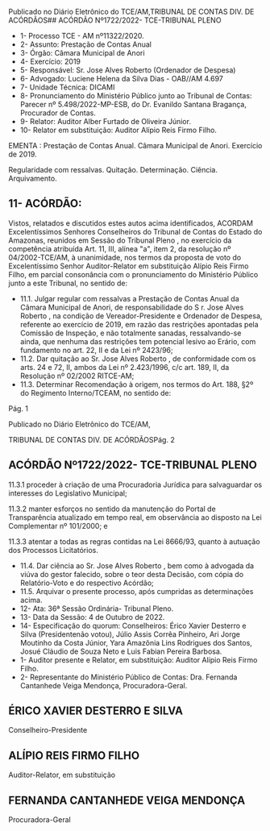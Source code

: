 Publicado  no  Diário  Eletrônico do TCE/AM,TRIBUNAL DE CONTAS DIV. DE ACÓRDÃOS## ACÓRDÃO Nº1722/2022- TCE-TRIBUNAL PLENO

- 1- Processo TCE - AM nº11322/2020.
- 2- Assunto: Prestação de Contas Anual
- 3- Órgão: Câmara Municipal de Anori
- 4- Exercício: 2019
- 5- Responsável: Sr. Jose Alves Roberto (Ordenador de Despesa)
- 6- Advogado: Luciene Helena da Silva Dias - OAB//AM 4.697
- 7- Unidade Técnica: DICAMI
- 8- Pronunciamento  do  Ministério  Público  junto  ao  Tribunal  de  Contas: Parecer  nº 5.498/2022-MP-ESB, do Dr. Evanildo Santana Bragança, Procurador de Contas.
- 9- Relator: Auditor Alber Furtado de Oliveira Júnior.
- 10- Relator em substituição: Auditor Alípio Reis Firmo Filho.

EMENTA : Prestação  de  Contas  Anual. Câmara Municipal de Anori. Exercício de 2019.

Regularidade com ressalvas. Quitação. Determinação. Ciência. Arquivamento.

## 11-  ACÓRDÃO:

Vistos,  relatados  e  discutidos  estes  autos  acima  identificados, ACORDAM Excelentíssimos Senhores Conselheiros do Tribunal de Contas do Estado do Amazonas, reunidos em Sessão do Tribunal Pleno , no exercício da competência atribuída Art. 11, III, alínea  "a",  item  2,  da  resolução  nº  04/2002-TCE/AM, à  unanimidade, nos  termos  da proposta  de  voto  do  Excelentíssimo  Senhor  Auditor-Relator  em  substituição  Alípio  Reis Firmo Filho, em parcial consonância com o pronunciamento do Ministério Público junto a este Tribunal, no sentido de:

- 11.1. Julgar  regular  com  ressalvas a Prestação  de  Contas  Anual da Câmara  Municipal  de  Anori,  de  responsabilidade  do  S r. Jose  Alves Roberto , na condição de Vereador-Presidente e Ordenador de Despesa,  referente  ao  exercício  de  2019,  em  razão  das  restrições apontadas  pela  Comissão  de  Inspeção,  e  não  totalmente  sanadas, ressalvando-se ainda, que nenhuma das restrições tem potencial lesivo ao Erário, com fundamento no art. 22, II e da Lei nº 2423/96;
- 11.2. Dar  quitação ao Sr.  Jose  Alves  Roberto ,  de  conformidade  com  os arts.  24  e  72,  II,  ambos  da  Lei  nº  2.423/1996,  c/c  art.  189,  II,  da Resolução nº 02/2002 RITCE-AM;
- 11.3. Determinar Recomendação à  origem,  nos  termos  do  Art.  188,  §2º  do Regimento Interno/TCEAM, no sentido de:

Pág. 1

Publicado  no  Diário  Eletrônico do TCE/AM,

TRIBUNAL DE CONTAS DIV. DE ACÓRDÃOSPág. 2

## ACÓRDÃO Nº1722/2022- TCE-TRIBUNAL PLENO

11.3.1 proceder  à  criação  de  uma  Procuradoria  Jurídica para salvaguardar os interesses do Legislativo Municipal;

11.3.2 manter  esforços  no  sentido  da  manutenção  do Portal  de  Transparência  atualizado  em  tempo  real,  em observância ao disposto na Lei Complementar nº 101/2000; e

11.3.3 atentar a todas as regras contidas na Lei 8666/93, quanto à autuação dos Processos Licitatórios.

- 11.4. Dar  ciência ao Sr.  Jose  Alves  Roberto ,  bem  como  à  advogada  da viúva  do  gestor  falecido,  sobre  o  teor  desta  Decisão,  com  cópia  do Relatório-Voto e do respectivo Acórdão;
- 11.5. Arquivar o  presente  processo,  após  cumpridas  as  determinações acima.
- 12-  Ata: 36ª Sessão Ordinária- Tribunal Pleno.
- 13-  Data da Sessão: 4 de Outubro de 2022.
- 14-  Especificação do quorum: Conselheiros: Érico Xavier Desterro e Silva (Presidentenão  votou),  Júlio  Assis  Corrêa  Pinheiro,  Ari  Jorge  Moutinho  da  Costa  Júnior,  Yara Amazônia  Lins  Rodrigues  dos  Santos,  Josué  Cláudio  de  Souza  Neto  e  Luis  Fabian Pereira Barbosa.
- 1- Auditor presente e Relator, em substituição: Auditor Alípio Reis Firmo Filho.
- 2- Representante do Ministério Público de Contas: Dra. Fernanda Cantanhede Veiga Mendonça, Procuradora-Geral.

## ÉRICO XAVIER DESTERRO E SILVA

Conselheiro-Presidente

## ALÍPIO REIS FIRMO FILHO

Auditor-Relator, em substituição

## FERNANDA CANTANHEDE VEIGA MENDONÇA

Procuradora-Geral